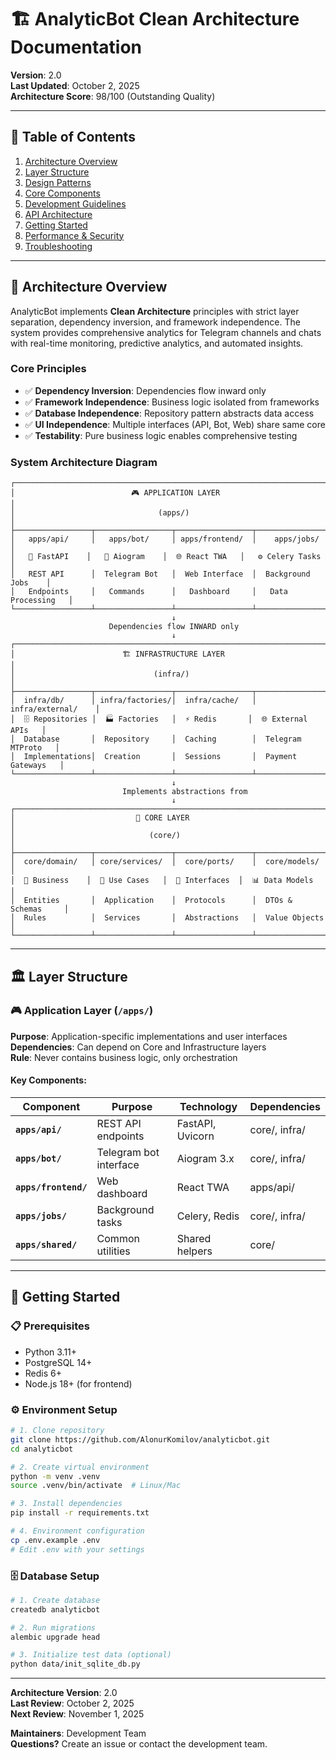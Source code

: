# 🏗️ AnalyticBot Clean Architecture Documentation

**Version**: 2.0  
**Last Updated**: October 2, 2025  
**Architecture Score**: 98/100 (Outstanding Quality)  

---

## 📖 **Table of Contents**

1. [Architecture Overview](#-architecture-overview)
2. [Layer Structure](#-layer-structure)
3. [Design Patterns](#-design-patterns)
4. [Core Components](#-core-components)
5. [Development Guidelines](#-development-guidelines)
6. [API Architecture](#-api-architecture)
7. [Getting Started](#-getting-started)
8. [Performance & Security](#-performance--security)
9. [Troubleshooting](#-troubleshooting)

---

## 🎯 **Architecture Overview**

AnalyticBot implements **Clean Architecture** principles with strict layer separation, dependency inversion, and framework independence. The system provides comprehensive analytics for Telegram channels and chats with real-time monitoring, predictive analytics, and automated insights.

### **Core Principles**
- ✅ **Dependency Inversion**: Dependencies flow inward only
- ✅ **Framework Independence**: Business logic isolated from frameworks
- ✅ **Database Independence**: Repository pattern abstracts data access
- ✅ **UI Independence**: Multiple interfaces (API, Bot, Web) share same core
- ✅ **Testability**: Pure business logic enables comprehensive testing

### **System Architecture Diagram**

```
┌─────────────────────────────────────────────────────────────────────────────┐
│                          🎮 APPLICATION LAYER                              │
│                                (apps/)                                     │
├─────────────────┬─────────────────┬─────────────────┬─────────────────────┤
│   apps/api/     │   apps/bot/     │ apps/frontend/  │    apps/jobs/       │
│   📡 FastAPI    │   🤖 Aiogram    │  🌐 React TWA   │   ⚙️ Celery Tasks   │
│   REST API      │  Telegram Bot   │  Web Interface  │  Background Jobs    │
│   Endpoints     │   Commands      │   Dashboard     │   Data Processing   │
└─────────────────┴─────────────────┴─────────────────┴─────────────────────┘
                                    ↓
                      Dependencies flow INWARD only
                                    ↓
┌─────────────────────────────────────────────────────────────────────────────┐
│                        🏗️ INFRASTRUCTURE LAYER                             │
│                               (infra/)                                     │
├─────────────────┬─────────────────┬─────────────────┬─────────────────────┤
│  infra/db/      │ infra/factories/│  infra/cache/   │  infra/external/    │
│  🗄️ Repositories │  🏭 Factories   │  ⚡ Redis       │  🌐 External APIs   │
│  Database       │  Repository     │  Caching        │  Telegram MTProto   │
│  Implementations│  Creation       │  Sessions       │  Payment Gateways   │
└─────────────────┴─────────────────┴─────────────────┴─────────────────────┘
                                    ↓
                         Implements abstractions from
                                    ↓
┌─────────────────────────────────────────────────────────────────────────────┐
│                           💎 CORE LAYER                                    │
│                              (core/)                                       │
├─────────────────┬─────────────────┬─────────────────┬─────────────────────┤
│  core/domain/   │ core/services/  │  core/ports/    │  core/models/       │
│  🎯 Business    │  🧠 Use Cases   │  🔌 Interfaces  │  📊 Data Models     │
│  Entities       │  Application    │  Protocols      │  DTOs & Schemas     │
│  Rules          │  Services       │  Abstractions   │  Value Objects      │
└─────────────────┴─────────────────┴─────────────────┴─────────────────────┘
```

---

## 🏛️ **Layer Structure**

### **🎮 Application Layer (`/apps/`)**

**Purpose**: Application-specific implementations and user interfaces  
**Dependencies**: Can depend on Core and Infrastructure layers  
**Rule**: Never contains business logic, only orchestration  

#### **Key Components**:

| Component | Purpose | Technology | Dependencies |
|-----------|---------|------------|--------------|
| **`apps/api/`** | REST API endpoints | FastAPI, Uvicorn | core/, infra/ |
| **`apps/bot/`** | Telegram bot interface | Aiogram 3.x | core/, infra/ |
| **`apps/frontend/`** | Web dashboard | React TWA | apps/api/ |
| **`apps/jobs/`** | Background tasks | Celery, Redis | core/, infra/ |
| **`apps/shared/`** | Common utilities | Shared helpers | core/ |

---

## 🚀 **Getting Started**

### **📋 Prerequisites**

- Python 3.11+
- PostgreSQL 14+
- Redis 6+
- Node.js 18+ (for frontend)

### **⚙️ Environment Setup**

```bash
# 1. Clone repository
git clone https://github.com/AlonurKomilov/analyticbot.git
cd analyticbot

# 2. Create virtual environment
python -m venv .venv
source .venv/bin/activate  # Linux/Mac

# 3. Install dependencies
pip install -r requirements.txt

# 4. Environment configuration
cp .env.example .env
# Edit .env with your settings
```

### **🗄️ Database Setup**

```bash
# 1. Create database
createdb analyticbot

# 2. Run migrations
alembic upgrade head

# 3. Initialize test data (optional)
python data/init_sqlite_db.py
```

---

**Architecture Version**: 2.0  
**Last Review**: October 2, 2025  
**Next Review**: November 1, 2025  

**Maintainers**: Development Team  
**Questions?** Create an issue or contact the development team.